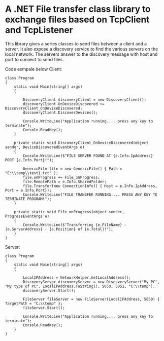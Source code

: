 # A .NET File transfer class library to exchange files based on TcpClient and TcpListener

This library gives a series classes to send files between a client and a server.
It also expose a discovery service to find the various servers on the local network.
The servers answer to the discovery message with host and port to connect to send files.

Code exmpale below
Client:

    class Program
    {
        static void Main(string[] args)
        {
            
            DiscoveryClient discoveryClient = new DiscoveryClient();
            discoveryClient.OnDeviceDiscovered += DiscoveryClient_OnDeviceDiscovered;
            discoveryClient.DiscoverDevices();

            Console.WriteLine("Application running.... press any key to terminate");
            Console.ReadKey();
        }

        private static void DiscoveryClient_OnDeviceDiscovered(object sender, DeviceDiscoveredEventArgs e)
        {
            Console.WriteLine($"FILE SERVER FOUND AT {e.Info.IpAddress} PORT {e.Info.Port}!");

            GenericFile file = new GenericFile() { Path = "E:\\temp\\test1.txt" };
            file.onProgress += File_onProgress;
            file.RemotePath = e.Info.SharedFolder;
            file.Transfer(new ConnectionInfo() { Host = e.Info.IpAddress, Port = e.Info.Port});
            Console.WriteLine("FILE TRANSFER RUNNING.... PRESS ANY KEY TO TERMINATE PROGRAM!");
        }

        private static void File_onProgress(object sender, ProgressEventArgs e)
        {
            Console.WriteLine($"Transferring {e.FileName} - {e.ServerAddress} - {e.Position} of {e.Total}!");
        }
    }
	
Server:

    class Program
    {
        static void Main(string[] args)
        {
            
            LocalIPAddress = NetworkHelper.GetLocalAddress();
            DiscoveryServer discoveryServer = new DiscoveryServer("My PC", "My type of PC", LocalIPAddress.ToString(), 5050, 5051, "C:\\temp");
			discoveryServer.Start();

            FileServer fileServer = new FileServer(LocalIPAddress, 5050) { TargetPath = "C:\\temp" };
			fileServer.Start();

            Console.WriteLine("Application running.... press any key to terminate");
            Console.ReadKey();
        }
    }
